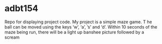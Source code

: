 # adbt154
Repo for displaying project code.
My project is a simple maze game. T
he ball can be moved using the keys ‘w’, ‘a’, ’s’ and ‘d’.
Within 10 seconds of the maze being run, there will be a light up banshee picture followed by a scream
